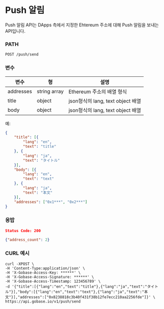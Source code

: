 # Push 알림

Push 알림 API는 DApps 측에서 지정한 Ehtereum 주소에 대해 Push 알림을 보내는 API입니다.

### PATH
```
POST /push/send
```

### 변수

|  변수         |  형               | 설명                             |
| ------------ | ---------------- | ------------------------------- |
|  addresses   |  string array    | Ethereum 주소의 배열 형식           |
|  title       |  object          | json형식의 lang, text object 배열  |
|  body        |  object          | json형식의 lang, text object 배열  |

예:
```json
{
	"title": [{
		"lang": "en",
		"text": "title"
	}, {
		"lang": "ja",
		"text": "タイトル"
	}],
	"body": [{
		"lang": "en",
		"text": "text"
	}, {
		"lang": "ja",
		"text": "本文"
	}],
	"addresses": ["0x1***", "0x2***"]
}
```

### 응밥
```json
Status Code: 200

{"address_count": 2}
```

### CURL 예시
```
curl -XPOST \
-H 'Content-Type:application/json' \
-H 'X-Gobase-Access-Key: ******' \
-H 'X-Gobase-Access-Signature: ******' \
-H 'X-Gobase-Access-Timestamp: 123456789' \
-d '{"title":[{"lang":"en","text":"title"},{"lang":"ja","text":"タイトル"}],"body":[{"lang":"en","text":"text"},{"lang":"ja","text":"本文"}],"addresses":["0x8238818c3b40f431f38b12fe7ecc210aa2256fde"]}' \
https://api.gobase.io/v1/push/send
```

